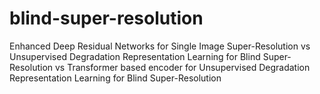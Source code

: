 # blind-super-resolution
Enhanced Deep Residual Networks for Single Image Super-Resolution vs Unsupervised Degradation Representation Learning for Blind Super-Resolution vs Transformer based encoder for  Unsupervised Degradation Representation Learning for Blind Super-Resolution
